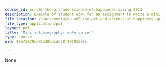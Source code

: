 ```yaml
---
course_id: es-s60-the-art-and-science-of-happiness-spring-2013
description: Example of student work for an assignment to write a mini-autobiography.
file_location: /coursemedia/es-s60-the-art-and-science-of-happiness-spring-2013/40a73079ce30b30bdcdd78f29f930385_MITES_S60S13_MaleBio.pdf
file_type: application/pdf
layout: pdf
title: 'Mini-autobiography: male senior'
type: course
uid: 40a73079ce30b30bdcdd78f29f930385

---
```

None